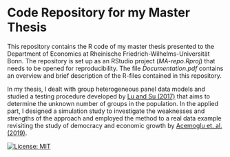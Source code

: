 # Code Repository for my Master Thesis

This repository contains the R code of my master thesis presented to the Department of Economics at Rheinische Friedrich-Wilhelms-Universität Bonn. The repository is set up as an RStudio project (*MA-repo.Rproj*) that needs to be opened for reproducibility. The file *Documentation.pdf* contains an overview and brief description of the R-files contained in this repository.

In my thesis, I dealt with group heterogeneous panel data models and studied a testing procedure developed by [Lu and Su (2017)](https://onlinelibrary.wiley.com/doi/abs/10.3982/QE517) that aims to determine the unknown number of groups in the population. In the applied part, I designed a simulation study to investigate the weaknesses and strengths of the approach and employed the method to a real data example revisiting the study of democracy and economic growth by [Acemoglu et. al. (2019)](https://www.journals.uchicago.edu/doi/full/10.1086/700936?casa_token=2MbK9D8r4s4AAAAA%3AaO64NZsHQLwy-C8pJTkpPArEteBL_7OuYavhSwmsSjZ5eplZx3VQQSRz6FMYEClpSrBvf0NtIhwTPA).

[![License: MIT](https://img.shields.io/badge/License-MIT-blue.svg)](LICENSE.txt)
